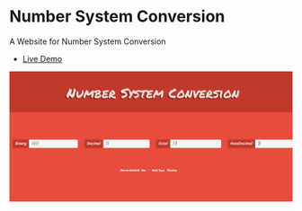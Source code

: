 # Number System Conversion

A Website for Number System Conversion

* [Live Demo](https://adityathebe.github.io/num_conv)

![Screenshot](image.png "Screenshot")